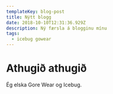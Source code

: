 ```yaml
---
templateKey: blog-post
title: Nýtt blogg
date: 2018-10-10T12:31:36.929Z
description: Ný færsla á blogginu mínu
tags:
  - icebug gowear
---
```

# Athugið athugið

Ég elska Gore Wear og Icebug.